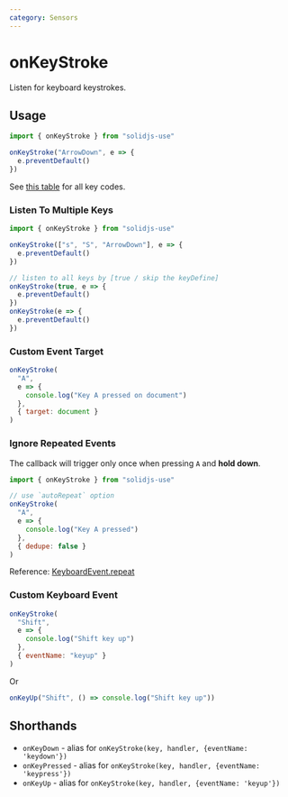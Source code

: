 ```yaml
---
category: Sensors
---
```


# onKeyStroke

Listen for keyboard keystrokes.

## Usage

```js
import { onKeyStroke } from "solidjs-use"

onKeyStroke("ArrowDown", e => {
  e.preventDefault()
})
```

See [this table](https://developer.mozilla.org/en-US/docs/Web/API/KeyboardEvent/key/Key_Values) for all key codes.

### Listen To Multiple Keys

```js
import { onKeyStroke } from "solidjs-use"

onKeyStroke(["s", "S", "ArrowDown"], e => {
  e.preventDefault()
})

// listen to all keys by [true / skip the keyDefine]
onKeyStroke(true, e => {
  e.preventDefault()
})
onKeyStroke(e => {
  e.preventDefault()
})
```

### Custom Event Target

```js
onKeyStroke(
  "A",
  e => {
    console.log("Key A pressed on document")
  },
  { target: document }
)
```

### Ignore Repeated Events

The callback will trigger only once when pressing `A` and **hold down**.

```js
import { onKeyStroke } from "solidjs-use"

// use `autoRepeat` option
onKeyStroke(
  "A",
  e => {
    console.log("Key A pressed")
  },
  { dedupe: false }
)
```

Reference: [KeyboardEvent.repeat](https://developer.mozilla.org/en-US/docs/Web/API/KeyboardEvent/repeat)

### Custom Keyboard Event

```js
onKeyStroke(
  "Shift",
  e => {
    console.log("Shift key up")
  },
  { eventName: "keyup" }
)
```

Or

```js
onKeyUp("Shift", () => console.log("Shift key up"))
```

## Shorthands

- `onKeyDown` - alias for `onKeyStroke(key, handler, {eventName: 'keydown'})`
- `onKeyPressed` - alias for `onKeyStroke(key, handler, {eventName: 'keypress'})`
- `onKeyUp` - alias for `onKeyStroke(key, handler, {eventName: 'keyup'})`
